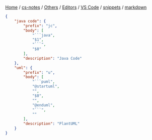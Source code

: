 [Home](https://mengxianbin.github.io) /
[cs-notes](https://mengxianbin.github.io/cs-notes/content) /
[Others](https://mengxianbin.github.io/cs-notes/content/Others) /
[Editors](https://mengxianbin.github.io/cs-notes/content/Others/Editors) /
[VS Code](https://mengxianbin.github.io/cs-notes/content/Others/Editors/VS%20Code) /
[snippets](https://mengxianbin.github.io/cs-notes/content/Others/Editors/VS%20Code/snippets) /
[markdown](https://mengxianbin.github.io/cs-notes/content/Others/Editors/VS%20Code/snippets/markdown)

```json
{
	"java code": {
		"prefix": "jc",
		"body": [
			"```java",
			"$1",
			"```",
			"$0"
		],
		"description": "Java Code"
	},
	"uml": {
		"prefix": "u",
		"body": [
			"```puml",
			"@startuml",
			"",
			"$0",
			"",
			"@enduml",
			"```",
			""
		],
		"description": "PlantUML"
	}
}
```
